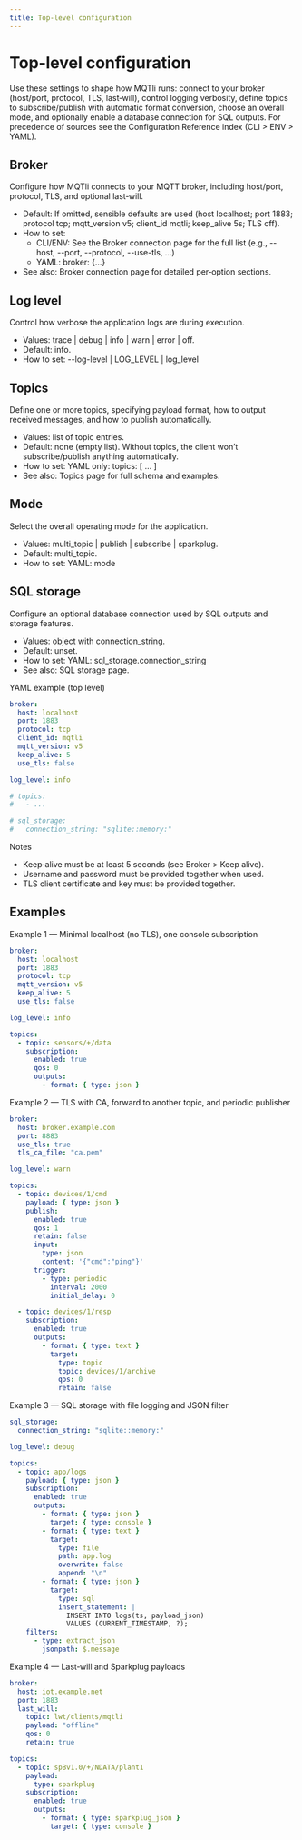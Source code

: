 ```yaml
---
title: Top‑level configuration
---
```


Top‑level configuration
=======================

Use these settings to shape how MQTli runs: connect to your broker (host/port, protocol, TLS, last‑will), control logging verbosity, define topics to subscribe/publish with automatic format conversion, choose an overall mode, and optionally enable a database connection for SQL outputs. For precedence of sources see the Configuration Reference index (CLI > ENV > YAML).

Broker
------
Configure how MQTli connects to your MQTT broker, including host/port, protocol, TLS, and optional last‑will.
- Default: If omitted, sensible defaults are used (host localhost; port 1883; protocol tcp; mqtt_version v5; client_id mqtli; keep_alive 5s; TLS off).
- How to set:
  - CLI/ENV: See the Broker connection page for the full list (e.g., --host, --port, --protocol, --use-tls, …)
  - YAML: broker: {...}
- See also: Broker connection page for detailed per‑option sections.

Log level
---------
Control how verbose the application logs are during execution.
- Values: trace | debug | info | warn | error | off.
- Default: info.
- How to set: --log-level | LOG_LEVEL | log_level

Topics
------
Define one or more topics, specifying payload format, how to output received messages, and how to publish automatically.
- Values: list of topic entries.
- Default: none (empty list). Without topics, the client won’t subscribe/publish anything automatically.
- How to set: YAML only: topics: [ ... ]
- See also: Topics page for full schema and examples.

Mode
----
Select the overall operating mode for the application.
- Values: multi_topic | publish | subscribe | sparkplug.
- Default: multi_topic.
- How to set: YAML: mode

SQL storage
-----------
Configure an optional database connection used by SQL outputs and storage features.
- Values: object with connection_string.
- Default: unset.
- How to set: YAML: sql_storage.connection_string
- See also: SQL storage page.

YAML example (top level)
```yaml
broker:
  host: localhost
  port: 1883
  protocol: tcp
  client_id: mqtli
  mqtt_version: v5
  keep_alive: 5
  use_tls: false

log_level: info

# topics:
#   - ...

# sql_storage:
#   connection_string: "sqlite::memory:"
```

Notes
- Keep‑alive must be at least 5 seconds (see Broker > Keep alive).
- Username and password must be provided together when used.
- TLS client certificate and key must be provided together.


Examples
--------
Example 1 — Minimal localhost (no TLS), one console subscription
```yaml
broker:
  host: localhost
  port: 1883
  protocol: tcp
  mqtt_version: v5
  keep_alive: 5
  use_tls: false

log_level: info

topics:
  - topic: sensors/+/data
    subscription:
      enabled: true
      qos: 0
      outputs:
        - format: { type: json }
```

Example 2 — TLS with CA, forward to another topic, and periodic publisher
```yaml
broker:
  host: broker.example.com
  port: 8883
  use_tls: true
  tls_ca_file: "ca.pem"

log_level: warn

topics:
  - topic: devices/1/cmd
    payload: { type: json }
    publish:
      enabled: true
      qos: 1
      retain: false
      input:
        type: json
        content: '{"cmd":"ping"}'
      trigger:
        - type: periodic
          interval: 2000
          initial_delay: 0

  - topic: devices/1/resp
    subscription:
      enabled: true
      outputs:
        - format: { type: text }
          target:
            type: topic
            topic: devices/1/archive
            qos: 0
            retain: false
```

Example 3 — SQL storage with file logging and JSON filter
```yaml
sql_storage:
  connection_string: "sqlite::memory:"

log_level: debug

topics:
  - topic: app/logs
    payload: { type: json }
    subscription:
      enabled: true
      outputs:
        - format: { type: json }
          target: { type: console }
        - format: { type: text }
          target:
            type: file
            path: app.log
            overwrite: false
            append: "\n"
        - format: { type: json }
          target:
            type: sql
            insert_statement: |
              INSERT INTO logs(ts, payload_json)
              VALUES (CURRENT_TIMESTAMP, ?);
    filters:
      - type: extract_json
        jsonpath: $.message
```

Example 4 — Last‑will and Sparkplug payloads
```yaml
broker:
  host: iot.example.net
  port: 1883
  last_will:
    topic: lwt/clients/mqtli
    payload: "offline"
    qos: 0
    retain: true

topics:
  - topic: spBv1.0/+/NDATA/plant1
    payload:
      type: sparkplug
    subscription:
      enabled: true
      outputs:
        - format: { type: sparkplug_json }
          target: { type: console }
```
